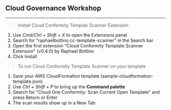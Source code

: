 ## Cloud Governance Workshop
---

> Install Cloud Conformity Templae Scanner Extension

1. Use *Cmd/Ctrl + Shift + X* to open the Extensions panel
2. Search for "raphaelbottino.cc-template-scanner" in the Search bar
3. Open the first extension "Cloud Conformity Template Scanner Extension" (v0.4.0) by Raphael Bottino
4. Click Install


> To run Cloud Conformity Template Scanner on your template

1. Save your AWS CloudFormation template (sample-cloudformation-template.json)
2.  Use *Ctrl + Shift + P* to bring up the **Command palette**
3. Search for "Cloud One Conformity: Scan Current Open Template" and press Return or Enter
4.  The scan results show up in a New Tab
